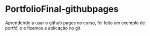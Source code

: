 # PortfolioFinal-githubpages
Aprendendo a usar o github pages no curso, foi feito um exemplo de portfólio e fizemos a aplicação no git
